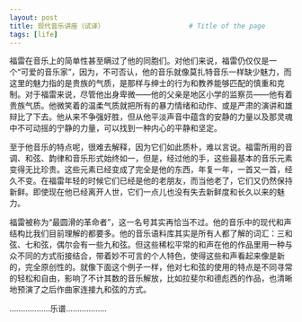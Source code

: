 ```yaml
---
layout: post
title: 现代音乐讲座（试译）                     # Title of the page
tags: [life]
---
```




福雷在音乐上的简单性甚至瞒过了他的同胞们。对他们来说，福雷仍仅仅是一个“可爱的音乐家”，因为，不可否认，他的音乐就像莫扎特音乐一样缺少魅力，而这里的魅力指的是贵族的气质，是那样与绅士的行为和教养能够匹配的慎重和克制。对于福雷来说，尽管他出身卑微——他的父亲是地区小学的监察员——他有着贵族气质。他微笑着的温柔气质就把所有的暴力情绪和动作、或是严肃的演讲和雄辩比了下去。他从来不争强好胜，但从他平淡声音中蕴含的安静的力量以及那灵魂中不可动摇的宁静的力量，可以找到一种内心的平静和坚定。

至于他音乐的特点呢，很难去解释，因为它们如此质朴，难以言说。福雷所用的音调、和弦、韵律和音乐形式始终如一，但是，经过他的手，这些最基本的音乐元素变得无比珍贵。这些元素已经变成了完全是他的东西，年复一年，一首又一首，经久不变。在福雷年轻的时候它们已经是他的老朋友，而当他老了，它们又仍然保持新鲜。即使现在他已经离开人世，它们一点儿也没有失去新鲜度和长久以来的魅力。

福雷被称为“最圆滑的革命者”，这一名号其实再恰当不过。他的音乐中的现代和声结构比我们目前理解的都要多。他的音乐语料库其实是所有人都了解的词汇：三和弦、七和弦，偶尔会有一些九和弦。但这些稀松平常的和声在他的作品里用一种与众不同的方式衔接结合，带着妙不可言的个人特色，使得这些和声看起来像是新的，完全原创性的。就像下面这个例子一样，他对七和弦的使用的特点是不同寻常的轻松和自由，影响了不计其数的音乐解放，比如拉斐尔和德彪西的作品，也清晰地预演了之后作曲家连接九和弦的方式。

………………乐谱………………